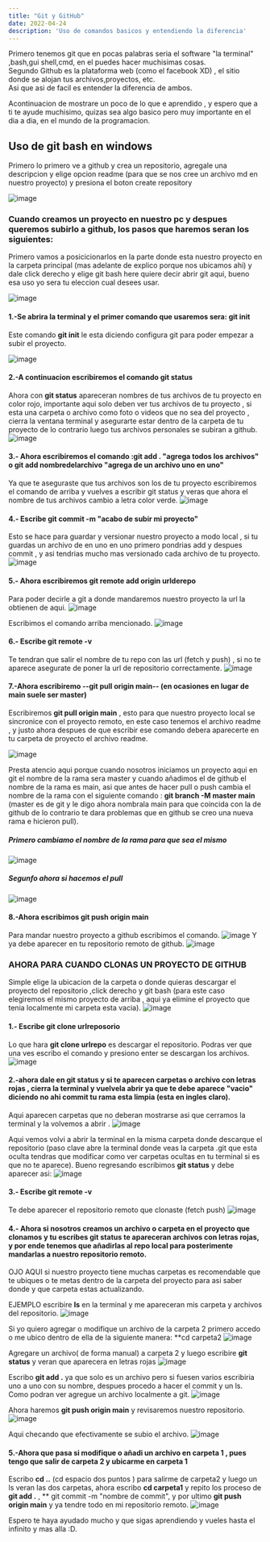 ```yaml
---
title: "Git y GitHub"
date: 2022-04-24
description: 'Uso de comandos basicos y entendiendo la diferencia'
---
```


Primero tenemos git que en pocas palabras seria el software "la terminal" ,bash,gui shell,cmd, en el puedes hacer muchisimas cosas.<br>
Segundo Github es la plataforma web (como el facebook XD) , el sitio donde se alojan tus archivos,proyectos, etc.<br>
Asi que asi de facil es entender la diferencia de ambos.

Acontinuacion de mostrare un poco de lo que e aprendido , y espero que a ti te ayude muchisimo, quizas sea algo basico pero muy importante en el dia a dia, en el mundo de la programacion.


## Uso de **git bash en windows**

Primero lo primero ve a github y crea un repositorio, agregale una descripcion y elige opcion readme (para que se nos cree un archivo md en nuestro proyecto) y presiona el boton create repository<br>

![image](https://user-images.githubusercontent.com/94188197/165134496-44531c5b-fa27-46d5-996b-f00532964e10.png)


### Cuando creamos un proyecto en nuestro pc y despues queremos subirlo a github, los pasos que haremos seran los siguientes:

Primero vamos a posicicionarlos en la parte donde esta nuestro proyecto en la carpeta principal (mas adelante de explico porque nos ubicamos ahi) y dale click derecho y elige git bash here quiere decir abrir git aqui, bueno esa uso yo sera tu eleccion cual desees usar.

![image](https://user-images.githubusercontent.com/94188197/165135952-e2bb6f35-77e3-4d2a-9854-288ef23c47d3.png)


#### 1.-Se abrira la terminal y el primer comando que usaremos sera: git init

Este comando **git init** le esta diciendo configura git para poder empezar a subir el proyecto.

![image](https://user-images.githubusercontent.com/94188197/165136398-3d7d29a7-a6a3-4069-b497-18dc777b0e6a.png)


#### 2.-A continuacion escribiremos el comando git status

Ahora con **git status** apareceran nombres de tus archivos de tu proyecto en color rojo, importante aqui solo deben ver tus archivos de tu proyecto , si esta una carpeta o archivo como foto o videos que no sea del proyecto , cierra la ventana terminal y asegurarte estar dentro de la carpeta de tu proyecto de lo contrario luego tus archivos personales se subiran a github.<br>
![image](https://user-images.githubusercontent.com/94188197/165148504-959ca5e3-4161-4105-9537-47f1d76831de.png)


#### 3.- Ahora escribiremos el comando :git add . "agrega todos los archivos"  o git add nombredelarchivo "agrega de un archivo uno en uno"
Ya que te aseguraste que tus archivos son los de tu proyecto escribiremos el comando de arriba y vuelves a escribir git status y veras que ahora el nombre de tus archivos cambio a letra color verde.
![image](https://user-images.githubusercontent.com/94188197/165136959-6120aa2c-adf5-4fb1-a7f9-544cfc9b71f3.png)


#### 4.- Escribe git commit -m "acabo de subir mi proyecto"
Esto se hace para guardar y versionar nuestro proyecto a modo local , si tu guardas un archivo de en uno en uno primero pondrias add y despues commit , y asi tendrias mucho mas versionado cada archivo de tu proyecto. 
![image](https://user-images.githubusercontent.com/94188197/165137133-5bfb6d85-5d07-4cd6-936c-298fce71164b.png)


#### 5.- Ahora escribiremos git remote add origin urlderepo <br>
Para poder decirle a git a donde mandaremos nuestro proyecto la url la obtienen de aqui.
![image](https://user-images.githubusercontent.com/94188197/165137466-fd9f1b72-27e4-4218-8f91-2c48b159a3af.png)

Escribimos el comando arriba mencionado.
![image](https://user-images.githubusercontent.com/94188197/165148831-3b8586bb-4112-4ab2-b21c-6ad4301541aa.png)


#### 6.- Escribe git remote -v <br>
Te tendran que salir el nombre de tu repo con las url (fetch y push) , si no te aparece asegurate de poner la url de repositorio correctamente.
![image](https://user-images.githubusercontent.com/94188197/165137799-5e1cf458-04a2-45ce-9878-7aaf7da77f41.png)

#### 7.-Ahora escribiremo --git pull origin main-- (en ocasiones en lugar de main suele ser master)<br>
Escribiremos **git pull origin main** , esto para que nuestro proyecto local se sincronice con el proyecto remoto, en este caso tenemos el archivo readme , y justo ahora despues de que escribir ese comando debera aparecerte en tu carpeta de proyecto el archivo readme.

![image](https://user-images.githubusercontent.com/94188197/165140535-c38d39f9-4355-471d-ac05-c8fc73878030.png)<br>

Presta atencio aqui porque cuando nosotros iniciamos un proyecto aqui en git el nombre de la rama sera master y cuando añadimos el de github el nombre de la rama es main, asi que antes de hacer pull o push cambia el nombre de la rama con el siguiente comando : **git branch -M master main**  (master es de git y le digo ahora nombrala main para que coincida con la de github de lo contrario te dara problemas que en github se creo una nueva rama e hicieron pull).

##### Primero cambiamo el nombre de la rama para que sea el mismo
![image](https://user-images.githubusercontent.com/94188197/165151163-5cfdb0b0-a864-4fff-b4d3-6b25046cd9f1.png)

##### Segunfo ahora si hacemos el pull
![image](https://user-images.githubusercontent.com/94188197/165151915-add43288-9562-4c66-9894-4da04c1fd109.png)


#### 8.-Ahora escribimos git push origin main<br> 
Para mandar nuestro proyecto a github escribimos el comando.
![image](https://user-images.githubusercontent.com/94188197/165142576-5d6c6b6b-9c4e-4bea-a79b-f54b6b9207b8.png)
Y ya debe aparecer en tu repositorio remoto de github.
![image](https://user-images.githubusercontent.com/94188197/165142758-e8e49af6-7141-4217-9cf8-e0806ccf12ec.png)


### AHORA PARA CUANDO CLONAS UN PROYECTO DE GITHUB

Simple elige la ubicacion de la carpeta o donde quieras descargar el proyecto del repositorio ,click derecho y git bash (para este caso elegiremos el mismo proyecto de arriba , aqui ya elimine el proyecto que tenia localmente mi carpeta esta vacia).
![image](https://user-images.githubusercontent.com/94188197/165153913-bc30d936-6d8f-4032-b77f-ae4fe12c0cc1.png)


#### 1.- Escribe git clone urlreposorio
Lo que hara **git clone urlrepo** es descargar el repositorio.
Podras ver que una ves escribo el comando y presiono enter se descargan los archivos.
![image](https://user-images.githubusercontent.com/94188197/165154209-0bbcef25-f2c6-4dd3-b494-21336759ed67.png)


#### 2.-ahora dale en git status y si te aparecen carpetas o archivo con letras rojas ,  cierra la terminal y vuelvela abrir ya que te debe aparece "vacio" diciendo no ahi commit tu rama esta limpia (esta en ingles claro).
Aqui aparecen carpetas que no deberan mostrarse asi que cerramos la terminal y la volvemos a abrir .
![image](https://user-images.githubusercontent.com/94188197/165154448-cda3c406-c5b2-421e-ac0e-b70a7fe69604.png)

Aqui vemos volvi a abrir la terminal en la misma carpeta donde descarque el repositorio (paso clave abre la terminal donde veas la carpeta .git que esta oculta tendras que modificar como ver carpetas ocultas en tu terminal si es que no te aparece).
Bueno regresando escribimos **git status** y debe aparecer asi: 
![image](https://user-images.githubusercontent.com/94188197/165154903-0ff6ece1-df80-43fc-a39f-8dcfe5875d73.png)


#### 3.- Escribe git remote -v 
Te debe aparecer el repositorio remoto que clonaste (fetch push)
![image](https://user-images.githubusercontent.com/94188197/165155064-93da762e-735d-46f2-8583-3762b049eb34.png)


#### 4.- Ahora si nosotros creamos un archivo o carpeta en el proyecto que clonamos y tu escribes git status te apareceran archivos con  letras rojas, y por ende tenemos que añadirlas al repo local para posterimente mandarlas a nuestro repositorio remoto.
OJO AQUI si nuestro proyecto tiene muchas carpetas es recomendable que te ubiques o te metas dentro de la carpeta del proyecto para asi saber donde y que carpeta estas actualizando.

EJEMPLO escribire **ls** en la terminal y me apareceran mis carpeta y archivos del repositorio.
![image](https://user-images.githubusercontent.com/94188197/165155617-39c3caf9-42d7-499b-9adc-70c026edb11a.png)

Si yo quiero agregar o modifique un archivo de la carpeta 2 primero accedo o me ubico dentro de ella de la siguiente manera: **cd carpeta2
![image](https://user-images.githubusercontent.com/94188197/165156014-97ba9285-499c-46dc-b02b-76beb9ca4e29.png)

Agregare un archivo( de forma manual) a carpeta 2 y luego escribire **git status** y veran que aparecera en letras rojas 
![image](https://user-images.githubusercontent.com/94188197/165156353-d1f1ccf8-baa7-4b00-8d6f-301af34a7e28.png)

Escribo **git add .** ya que solo es un archivo pero si fuesen varios escribiria uno a uno con su nombre, despues procedo a hacer el commit y un ls.
Como podran ver agregue un archivo localmente a git.
![image](https://user-images.githubusercontent.com/94188197/165156701-7cc882cb-dcab-41a9-9f34-2c3080913761.png)

Ahora haremos **git push origin main** y revisaremos nuestro repositorio.
![image](https://user-images.githubusercontent.com/94188197/165157204-58e40972-d48c-4882-b61d-61dfb6f19511.png)

Aqui checando que efectivamente se subio el archivo.
![image](https://user-images.githubusercontent.com/94188197/165157301-1109ebd4-188c-4caf-ae3d-f8cb493a5f72.png)



#### 5.-Ahora que pasa si modifique o añadi  un archivo en carpeta 1 , pues tengo que salir de carpeta 2 y ubicarme en carpeta 1
Escribo **cd ..** (cd espacio dos puntos ) para salirme de carpeta2 y luego un ls veran las dos carpetas, ahora escribo **cd carpeta1** y repito los proceso de **git add .** , ** git commit -m "nombre de commit", y por ultimo **git push origin main** y ya tendre todo en mi repositorio remoto.
![image](https://user-images.githubusercontent.com/94188197/165158011-50ecf035-5074-47ea-867b-9ed074e679fe.png)

Espero te haya ayudado mucho y que sigas aprendiendo y vueles hasta el infinito y mas alla :D.




